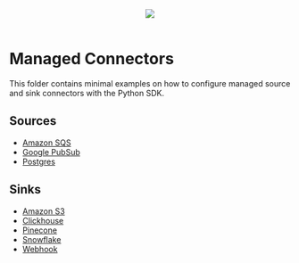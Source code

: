 <div align="center">
  <img src="https://gfassets.fra1.cdn.digitaloceanspaces.com/logo/logo-mono.png" /><br /><br />
</div>

# Managed Connectors

This folder contains minimal examples on how to configure managed source and sink connectors with the Python SDK.

## Sources

- [Amazon SQS](source/amazon-sqs)
- [Google PubSub](source/google-pubsub)
- [Postgres](source/postgres)

## Sinks

- [Amazon S3](sink/amazon-s3)
- [Clickhouse](sink/clickhouse)
- [Pinecone](sink/pinecone)
- [Snowflake](sink/snowflake)
- [Webhook](sink/webhook)
